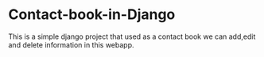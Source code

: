 # Contact-book-in-Django
This is a simple django project that used as a contact book we can add,edit and 
delete information in this webapp.

